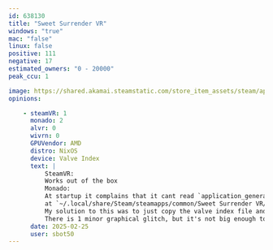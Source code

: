 ```yaml
---
id: 638130
title: "Sweet Surrender VR"
windows: "true"
mac: "false"
linux: false
positive: 111
negative: 17
estimated_owners: "0 - 20000"
peak_ccu: 1

image: https://shared.akamai.steamstatic.com/store_item_assets/steam/apps/638130/header.jpg?t=1730896980
opinions:

    - steamVR: 1
      monado: 2
      alvr: 0
      wivrn: 0
      GPUVendor: AMD
      distro: NixOS
      device: Valve Index
      text: |
          SteamVR:
          Works out of the box
          Monado:
          At startup it complains that it cant read `application_generated_unity_sweetsurrender_exe_binding_holographic_controller.json`
          at `~/.local/share/Steam/steamapps/common/Sweet Surrender VR/Sweet Surrender VR_Data/StreamingAssets/SteamVR/`
          My solution to this was to just copy the valve index file and rename the copy to the file it wants and then the game launches fine.
          There is 1 minor graphical glitch, but it's not big enough to change the category of the rating for imo, when loading a level the black screen seems to not span the entire visual area and instead is only partly in the middle of your vision. On steamvr its fully black gives a lagspike and then the level is loaded, so its not that big of a deal honestly, no further issues when the level is actually loaded.
      date: 2025-02-25
      user: sbot50
---
```

